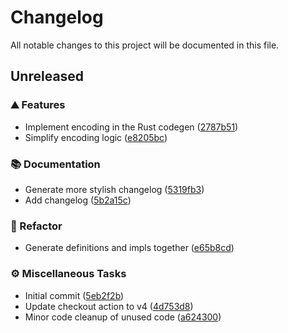 # Changelog

All notable changes to this project will be documented in this file.

<!-- markdownlint-disable no-duplicate-header -->
<!-- markdownlint-disable no-trailing-spaces -->

## Unreleased

### <!-- 0 -->⛰️ Features

- Implement encoding in the Rust codegen ([2787b51](https://github.com/dnaka91/wazzup/commit/2787b51c04803311bf5ca3160b37e7db31d5a8ea))
- Simplify encoding logic ([e8205bc](https://github.com/dnaka91/wazzup/commit/e8205bcb6749fce6dd1f56ede38128076820bffd))

### <!-- 2 -->📚 Documentation

- Generate more stylish changelog ([5319fb3](https://github.com/dnaka91/wazzup/commit/5319fb3417a830042e7bc220fe283046923da349))
- Add changelog ([5b2a15c](https://github.com/dnaka91/wazzup/commit/5b2a15cad70e53c6c39a93c395fbe8f80382ae56))

### <!-- 4 -->🚜 Refactor

- Generate definitions and impls together ([e65b8cd](https://github.com/dnaka91/wazzup/commit/e65b8cdc8a3256eef36c4d5d0f42176506c9a90b))

### <!-- 7 -->⚙️ Miscellaneous Tasks

- Initial commit ([5eb2f2b](https://github.com/dnaka91/wazzup/commit/5eb2f2b9687146363974ea645de22a8441e890a1))
- Update checkout action to v4 ([4d753d8](https://github.com/dnaka91/wazzup/commit/4d753d8b30ef3ee7d7e463fb2e7f594aee86d8e7))
- Minor code cleanup of unused code ([a624300](https://github.com/dnaka91/wazzup/commit/a6243007663ddcf1d4a9da09c9b4b6514dab0db6))
<!-- generated by git-cliff -->
